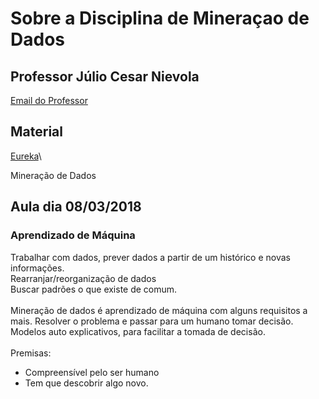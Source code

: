# Sobre a Disciplina de Mineraçao de Dados

## Professor Júlio Cesar Nievola

[Email do Professor](mailto:nievola@ppgia.pucpr.br)

## Material

[Eureka](https://eureka.pucpr.br)\

Mineração de Dados

Aula dia 08/03/2018
---

### Aprendizado de Máquina

Trabalhar com dados, prever dados a partir de um histórico e novas informações.\
Rearranjar/reorganização de dados\
Buscar padrões o que existe de comum.\
\
Mineração de dados é aprendizado de máquina com alguns requisitos a mais.
Resolver o problema e passar para um humano tomar decisão.\
Modelos auto explicativos, para facilitar a tomada de decisão.\
\
Premisas:

* Compreensível pelo ser humano
* Tem que descobrir algo novo.

